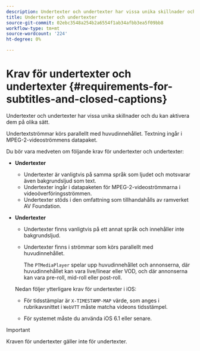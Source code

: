 ```yaml
---
description: Undertexter och undertexter har vissa unika skillnader och du kan aktivera dem på olika sätt.
title: Undertexter och undertexter
source-git-commit: 02ebc3548a254b2a6554f1ab34afbb3ea5f09bb8
workflow-type: tm+mt
source-wordcount: '224'
ht-degree: 0%

---
```


# Krav för undertexter och undertexter {#requirements-for-subtitles-and-closed-captions}

Undertexter och undertexter har vissa unika skillnader och du kan aktivera dem på olika sätt.

Undertextströmmar körs parallellt med huvudinnehållet. Textning ingår i MPEG-2-videoströmmens datapaket.

Du bör vara medveten om följande krav för undertexter och undertexter:

* **Undertexter**

   * Undertexter är vanligtvis på samma språk som ljudet och motsvarar även bakgrundsljud som text.
   * Undertexter ingår i datapaketen för MPEG-2-videoströmmarna i videoöverföringsströmmen.
   * Undertexter stöds i den omfattning som tillhandahålls av ramverket AV Foundation.

* **Undertexter**

   * Undertexter finns vanligtvis på ett annat språk och innehåller inte bakgrundsljud.
   * Undertexter finns i strömmar som körs parallellt med huvudinnehållet.

     The `PTMediaPlayer` spelar upp huvudinnehållet och annonserna, där huvudinnehållet kan vara live/linear eller VOD, och där annonserna kan vara pre-roll, mid-roll eller post-roll.

  Nedan följer ytterligare krav för undertexter i iOS:

   * För tidsstämplar är `X-TIMESTAMP-MAP` värde, som anges i rubrikavsnittet i `WebVTT` måste matcha videons tidsstämpel.

   * För systemet måste du använda iOS 6.1 eller senare.

>[!IMPORTANT]
>
>Kraven för undertexter gäller inte för undertexter.
